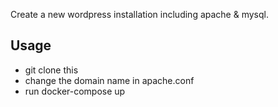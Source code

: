 Create a new wordpress installation including apache & mysql.

## Usage
* git clone this
* change the domain name in apache.conf
* run docker-compose up